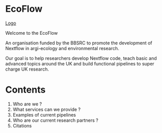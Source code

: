 # EcoFlow

[Logo]([https://github.com/eco-flow/ecoflow.github.io/image832.png](https://github.com/Eco-Flow/ecoflow.github.io/blob/publish/logo_sm.png))

Welcome to the EcoFlow

An organisation funded by the BBSRC to promote the development of Nextflow in argi-ecology and environmental research.

Our goal is to help researchers develop Nextflow code, teach basic and advanced topics around the UK and build functional pipelines to super charge UK research.

# Contents

1. Who are we ?
2. What services can we provide ?
3. Examples of current pipelines
4. Who are our current research partners ?
5. Citations
